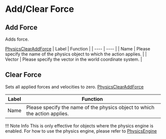 # Add/Clear Force

## Add Force
Adds force.

[PhysicsClearAddForce](img/AddForce.en.jpg)
|  Label |  Function  |
| ----   | ---- |
| Name | Please specify the name of the physics object to which the action applies. |
| Vector | Please specify the vector in the world coordinate system. |

## Clear Force
Sets all applied forces and velocities to zero.
[PhysicsClearAddForce](img/ClearForce.en.jpg)

|  Label |  Function  |
| ----   | ---- |
| Name | Please specify the name of the physics object to which the action applies. |

!!! Note Info
    This is only effective for objects where the physics engine is enabled.
    For how to use the physics engine, please refer to [PhysicsEngine](../WorldMakingGuide/PhysicsEngine.md)